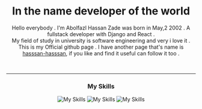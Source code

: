 <div align='center'>
<h1> In the name developer of the world </h1>

Hello everybody . I'm Abolfazl Hassan Zade was born in May,2 2002 .  A fullstack developer with Django and React .<br> My field of study in university is software engineering and very i love it .<br> This is my Official github page . I have another page that's name is <a href="http://github.com/hasssan-hasssan">hasssan-hasssan</a>, if you like and find it useful can follow it too . <br>

<br>

------------------------------------

### My Skills
![My Skills](https://skillicons.dev/icons?i=html,css,bootstrap,tailwind) 
![My Skills](https://skillicons.dev/icons?i=react,redux,django,python) 
![My Skills](https://skillicons.dev/icons?i=cs,js,git,github)
</div>




